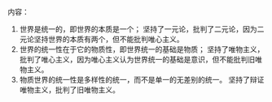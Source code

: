 内容：
1. 世界是统一的，即世界的本质是一个；
坚持了一元论，批判了二元论，因为二元论坚持世界的本质有两个，但不能批判唯心主义。
2. 世界的统一性在于它的物质性，即世界统一的基础是物质；
坚持了唯物主义，批判了唯心主义，因为唯心主义认为世界统一的基础是意识，但不能批判旧唯物主义。
3. 物质世界的统一性是多样性的统一，而不是单一的无差别的统一。
坚持了辩证唯物主义，批判了旧唯物主义。